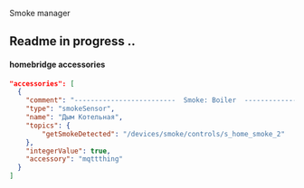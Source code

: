 Smoke manager

##  Readme in progress  ..

####  homebridge accessories
```json
"accessories": [
  {
    "comment": "-------------------------  Smoke: Boiler  -------------------------",
    "type": "smokeSensor",
    "name": "Дым Котельная",
    "topics": {
        "getSmokeDetected": "/devices/smoke/controls/s_home_smoke_2"
    },
    "integerValue": true,
    "accessory": "mqttthing"
  }
]
```
